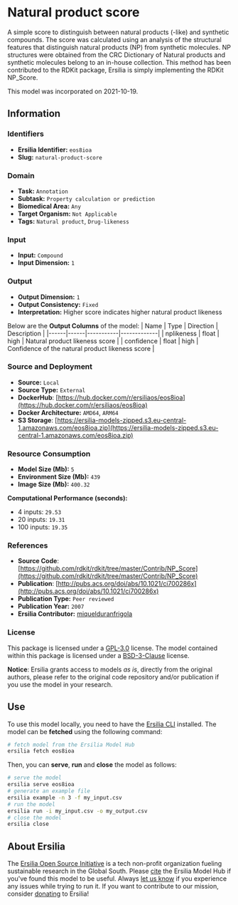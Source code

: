 # Natural product score

A simple score to distinguish between natural products (-like) and synthetic compounds. The score was calculated using an analysis of the structural features that distinguish natural products (NP) from synthetic molecules. NP structures were obtained from the CRC Dictionary of Natural products and synthetic molecules belong to an in-house collection. This method has been contributed to the RDKit package, Ersilia is simply implementing the RDKit NP\_Score.

This model was incorporated on 2021-10-19.

## Information
### Identifiers
- **Ersilia Identifier:** `eos8ioa`
- **Slug:** `natural-product-score`

### Domain
- **Task:** `Annotation`
- **Subtask:** `Property calculation or prediction`
- **Biomedical Area:** `Any`
- **Target Organism:** `Not Applicable`
- **Tags:** `Natural product`, `Drug-likeness`

### Input
- **Input:** `Compound`
- **Input Dimension:** `1`

### Output
- **Output Dimension:** `1`
- **Output Consistency:** `Fixed`
- **Interpretation:** Higher score indicates higher natural product likeness

Below are the **Output Columns** of the model:
| Name | Type | Direction | Description |
|------|------|-----------|-------------|
| nplikeness | float | high | Natural product likeness score |
| confidence | float | high | Confidence of the natural product likeness score |


### Source and Deployment
- **Source:** `Local`
- **Source Type:** `External`
- **DockerHub**: [https://hub.docker.com/r/ersiliaos/eos8ioa](https://hub.docker.com/r/ersiliaos/eos8ioa)
- **Docker Architecture:** `AMD64`, `ARM64`
- **S3 Storage**: [https://ersilia-models-zipped.s3.eu-central-1.amazonaws.com/eos8ioa.zip](https://ersilia-models-zipped.s3.eu-central-1.amazonaws.com/eos8ioa.zip)

### Resource Consumption
- **Model Size (Mb):** `5`
- **Environment Size (Mb):** `439`
- **Image Size (Mb):** `400.32`

**Computational Performance (seconds):**
- 4 inputs: `29.53`
- 20 inputs: `19.31`
- 100 inputs: `19.35`

### References
- **Source Code**: [https://github.com/rdkit/rdkit/tree/master/Contrib/NP_Score](https://github.com/rdkit/rdkit/tree/master/Contrib/NP_Score)
- **Publication**: [http://pubs.acs.org/doi/abs/10.1021/ci700286x](http://pubs.acs.org/doi/abs/10.1021/ci700286x)
- **Publication Type:** `Peer reviewed`
- **Publication Year:** `2007`
- **Ersilia Contributor:** [miquelduranfrigola](https://github.com/miquelduranfrigola)

### License
This package is licensed under a [GPL-3.0](https://github.com/ersilia-os/ersilia/blob/master/LICENSE) license. The model contained within this package is licensed under a [BSD-3-Clause](LICENSE) license.

**Notice**: Ersilia grants access to models _as is_, directly from the original authors, please refer to the original code repository and/or publication if you use the model in your research.


## Use
To use this model locally, you need to have the [Ersilia CLI](https://github.com/ersilia-os/ersilia) installed.
The model can be **fetched** using the following command:
```bash
# fetch model from the Ersilia Model Hub
ersilia fetch eos8ioa
```
Then, you can **serve**, **run** and **close** the model as follows:
```bash
# serve the model
ersilia serve eos8ioa
# generate an example file
ersilia example -n 3 -f my_input.csv
# run the model
ersilia run -i my_input.csv -o my_output.csv
# close the model
ersilia close
```

## About Ersilia
The [Ersilia Open Source Initiative](https://ersilia.io) is a tech non-profit organization fueling sustainable research in the Global South.
Please [cite](https://github.com/ersilia-os/ersilia/blob/master/CITATION.cff) the Ersilia Model Hub if you've found this model to be useful. Always [let us know](https://github.com/ersilia-os/ersilia/issues) if you experience any issues while trying to run it.
If you want to contribute to our mission, consider [donating](https://www.ersilia.io/donate) to Ersilia!

